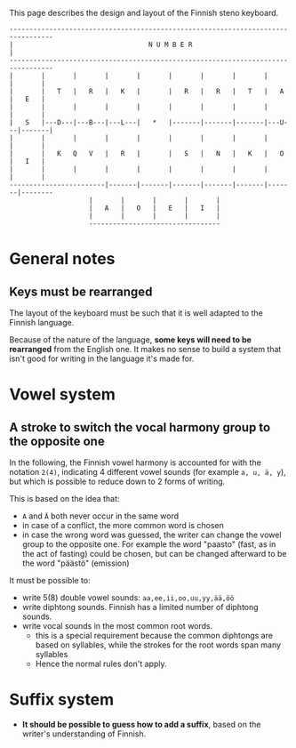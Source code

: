 This page describes the design and layout of the Finnish steno keyboard.

```
---------------------------------------------------------------------------------
|                                  N U M B E R                                  |
---------------------------------------------------------------------------------
|       |       |       |       |       |       |       |       |       |       |
|       |   T   |   R   |   K   |       |   R   |   R   |   T   |   A   |   E   |
|       |       |       |       |       |       |       |       |       |       |
|   S   |---D---|---B---|---L---|   *   |-------|-------|-------|---U---|-------|
|       |       |       |       |       |       |       |       |       |       |
|       |   K   Q   V   |   R   |       |   S   |   N   |   K   |   O   |   I   |
|       |       |       |       |       |       |       |       |       |       |
------------------------|-------|-------|-------|-------|-------|-------|--------
                    |       |       |       |       |
                    |   A   |   O   |   E   |   I   |
                    |       |       |       |       |
                    ---------------------------------
```

# General notes

## Keys must be rearranged

The layout of the keyboard must be such that it is well adapted to the Finnish
language.

Because of the nature of the language, **some keys will need to be rearranged**
from the English one. It makes no sense to build a system that isn't good for
writing in the language it's made for.

# Vowel system

## A stroke to switch the vocal harmony group to the opposite one

In the following, the Finnish vowel harmony is accounted for with the notation
`2(4)`, indicating 4 different vowel sounds (for example `a, u, ä, y`), but
which is possible to reduce down to 2 forms of writing.

This is based on the idea that:

* `A` and `Ä` both never occur in the same word
* in case of a conflict, the more common word is chosen
* in case the wrong word was guessed, the writer can change the vowel group to
  the opposite one. For example the word "paasto" (fast, as in the act of
  fasting) could be chosen, but can be changed afterward to be the word "päästö"
  (emission)

It must be possible to:
* write 5(8) double vowel sounds: `aa,ee,ii,oo,uu,yy,ää,öö`
* write diphtong sounds. Finnish has a limited number of diphtong sounds.
* write vocal sounds in the most common root words.
    * this is a special requirement because the common diphtongs are based on
      syllables, while the strokes for the root words span many syllables
    * Hence the normal rules don't apply.

# Suffix system

* **It should be possible to guess how to add a suffix**, based on the writer's
understanding of Finnish.

